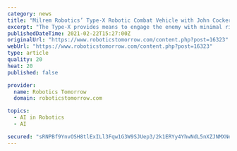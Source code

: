 ```yaml
---
category: news
title: "Milrem Robotics’ Type-X Robotic Combat Vehicle with John Cockerill’s CPWS II unveiled at IDEX 2021"
excerpt: "The Type-X provides means to engage the enemy with minimal risk to own troops. Replacing a lost RCV instead of trained soldiers is purely a logistical nuance"
publishedDateTime: 2021-02-22T15:27:00Z
originalUrl: "https://www.roboticstomorrow.com/content.php?post=16323"
webUrl: "https://www.roboticstomorrow.com/content.php?post=16323"
type: article
quality: 20
heat: 20
published: false

provider:
  name: Robotics Tomorrow
  domain: roboticstomorrow.com

topics:
  - AI in Robotics
  - AI

secured: "sRNPBf9YnvOSH8tlExILl3Fqw1G3W9SJUep3/2k1ERYy4YhwNdL5nXZJNMXNe2T8OtcBr/Qdkfkb6BeUDIQf3YU5PToaFxePE6qa8rB6WhEhrd10dRYFkVPfmSX+Q6lljeyADbg4E/TMxXLj/SSpF4o/P1akDSLEgxWJzh2xeqkk0rCsYJjQJeLUCajLPnFI/4oNnodHZQIqCeTORppCCFap1O3uVGx4KC0Dn4bEO1mhq1YuvNF98XioDmiGTOn9Rjxsfs0FBwB7S808DiRNdsz8GSXYZFfVIDAPrxvE9y3hNiFmHwE3Og/94cYbUHOC8hfF15WjLNB0V4asCUN8a0GU86PhfKN6hYV4MWrD24w=;dWnz1isxuyDxJ9TgkTzJtQ=="
---
```


